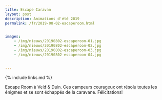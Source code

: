 ```yaml
---
title: Escape Caravan
layout: post
description: Animations d'été 2019
permalink: /fr/2019-08-02-escaperoom.html

    
images: 
    - /img/nieuws/20190802-escaperoom-01.jpg
    - /img/nieuws/20190802-escaperoom-02.jpg
    - /img/nieuws/20190802-escaperoom-03.jpg
    - /img/nieuws/20190802-escaperoom-04.jpg
    
    
---
```


{% include links.md %}


Escape Room à Veld & Duin. Ces campeurs courageux ont résolu toutes les énigmes et se sont échappés de la caravane. Félicitations! 
